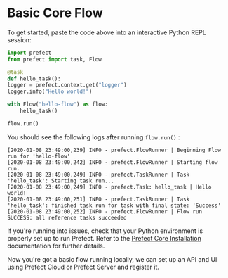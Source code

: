 # Basic Core Flow

To get started, paste the code above into an interactive Python REPL session: 

```python
import prefect
from prefect import task, Flow

@task
def hello_task():
logger = prefect.context.get("logger")
logger.info("Hello world!")

with Flow("hello-flow") as flow:
    hello_task()

flow.run()
```

You should see the following logs after running `flow.run()` :

```
[2020-01-08 23:49:00,239] INFO - prefect.FlowRunner | Beginning Flow run for 'hello-flow'
[2020-01-08 23:49:00,242] INFO - prefect.FlowRunner | Starting flow run.
[2020-01-08 23:49:00,249] INFO - prefect.TaskRunner | Task 'hello_task': Starting task run...
[2020-01-08 23:49:00,249] INFO - prefect.Task: hello_task | Hello world!
[2020-01-08 23:49:00,251] INFO - prefect.TaskRunner | Task 'hello_task': finished task run for task with final state: 'Success'
[2020-01-08 23:49:00,252] INFO - prefect.FlowRunner | Flow run SUCCESS: all reference tasks succeeded
```

If you're running into issues, check that your Python environment is properly set up to run Prefect. Refer to the [Prefect Core Installation](/core/getting_started/install.html) documentation for further details.

Now you're got a basic flow running locally, we can set up an API and UI using Prefect Cloud or Prefect Server and register it. 